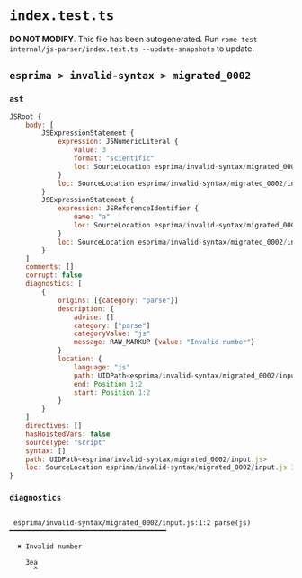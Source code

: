 # `index.test.ts`

**DO NOT MODIFY**. This file has been autogenerated. Run `rome test internal/js-parser/index.test.ts --update-snapshots` to update.

## `esprima > invalid-syntax > migrated_0002`

### `ast`

```javascript
JSRoot {
	body: [
		JSExpressionStatement {
			expression: JSNumericLiteral {
				value: 3
				format: "scientific"
				loc: SourceLocation esprima/invalid-syntax/migrated_0002/input.js 1:0-1:2
			}
			loc: SourceLocation esprima/invalid-syntax/migrated_0002/input.js 1:0-1:2
		}
		JSExpressionStatement {
			expression: JSReferenceIdentifier {
				name: "a"
				loc: SourceLocation esprima/invalid-syntax/migrated_0002/input.js 1:2-1:3 (a)
			}
			loc: SourceLocation esprima/invalid-syntax/migrated_0002/input.js 1:2-1:3
		}
	]
	comments: []
	corrupt: false
	diagnostics: [
		{
			origins: [{category: "parse"}]
			description: {
				advice: []
				category: ["parse"]
				categoryValue: "js"
				message: RAW_MARKUP {value: "Invalid number"}
			}
			location: {
				language: "js"
				path: UIDPath<esprima/invalid-syntax/migrated_0002/input.js>
				end: Position 1:2
				start: Position 1:2
			}
		}
	]
	directives: []
	hasHoistedVars: false
	sourceType: "script"
	syntax: []
	path: UIDPath<esprima/invalid-syntax/migrated_0002/input.js>
	loc: SourceLocation esprima/invalid-syntax/migrated_0002/input.js 1:0-2:0
}
```

### `diagnostics`

```

 esprima/invalid-syntax/migrated_0002/input.js:1:2 parse(js) ━━━━━━━━━━━━━━━━━━━━━━━━━━━━━━━━━━━━━━━

  ✖ Invalid number

    3ea
      ^


```
